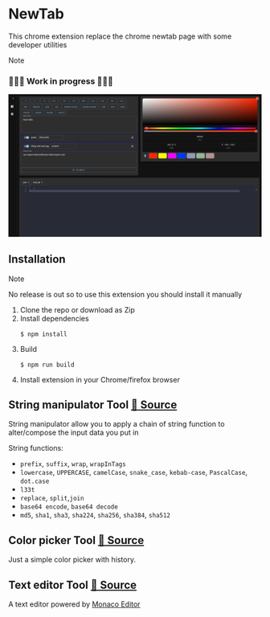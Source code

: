 # NewTab

This chrome extension replace the chrome newtab page with some developer utilities

> [!Note]
> ### 🚧🚧🚧 Work in progress 🚧🚧🚧

![screenshot.png](screenshot.png?raw=true)

## Installation

> [!NOTE]
> No release is out so to use this extension you should install it manually

1. Clone the repo or download as Zip
2. Install dependencies
    ```shell
    $ npm install
    ```
3. Build
    ```shell
    $ npm run build
    ```
4. Install extension in your Chrome/firefox browser

## String manipulator Tool [🔗 Source](/src/components/StringManipulator/string-functions.jsx#L22)

String manipulator allow you to apply a chain of string function to alter/compose the input data you put in

String functions: 

- `prefix`, `suffix`, `wrap`, `wrapInTags`
- `lowercase`, `UPPERCASE`, `camelCase`, `snake_case`, `kebab-case`, `PascalCase`, `dot.case`
- `l33t`
- `replace`, `split`,`join`
- `base64 encode`, `base64 decode`
- `md5`, `sha1`, `sha3`, `sha224`, `sha256`, `sha384`, `sha512`

## Color picker Tool [🔗 Source](/src/components/ColorTool/ColorTool.jsx)

Just a simple color picker with history.

## Text editor Tool [🔗 Source](/src/components/TextEditor/TextEditor.jsx)

A text editor powered by [Monaco Editor](https://microsoft.github.io/monaco-editor/)
